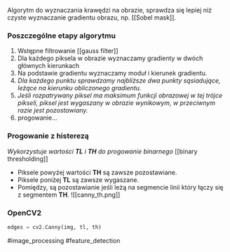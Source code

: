 Algorytm do wyznaczania krawędzi na obrazie, sprawdza się lepiej niż czyste wyznaczanie gradientu obrazu, np. [[Sobel mask]].

### Poszczególne etapy algorytmu
1. Wstępne filtrowanie [[gauss filter]]
2. Dla każdego piksela w obrazie wyznaczamy gradienty w dwóch głównych kierunkach
3. Na podstawie gradientu wyznaczamy moduł i kierunek gradientu.
4. *Dla każdego punktu  sprawdzamy najbliższe dwa punkty sąsiadujące, leżące na kierunku obliczonego gradientu.*
5. *Jeśli rozpatrywany piksel ma maksimum funkcji obrazowej w tej trójce pikseli, piksel jest wygaszany w obrazie wynikowym, w przeciwnym razie jest pozostawiany.*
6. progowanie...
### Progowanie z histerezą
*Wykorzystuje wartości **TL** i **TH** do progowanie binarnego* [[binary thresholding]]
- Piksele powyżej wartości **TH** są zawsze pozostawiane.
- Piksele poniżej **TL** są zawsze wygaszane.
- Pomiędzy, są pozostawianie jeśli leżą na segmencie linii który łączy się z segmentem **TH**.
![[canny_th.png]]

### OpenCV2
```python
edges = cv2.Canny(img, tl, th)
```

#image_processing #feature_detection

